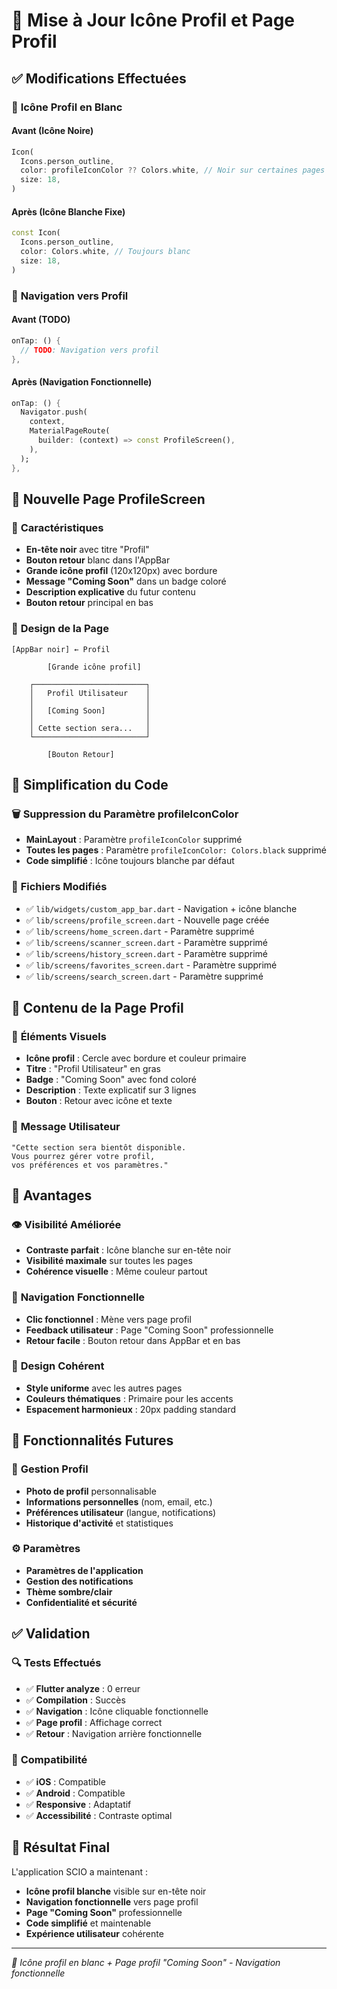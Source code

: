 # 👤 Mise à Jour Icône Profil et Page Profil

## ✅ Modifications Effectuées

### 🎨 **Icône Profil en Blanc**

#### **Avant** (Icône Noire)
```dart
Icon(
  Icons.person_outline,
  color: profileIconColor ?? Colors.white, // Noir sur certaines pages
  size: 18,
)
```

#### **Après** (Icône Blanche Fixe)
```dart
const Icon(
  Icons.person_outline,
  color: Colors.white, // Toujours blanc
  size: 18,
)
```

### 🔗 **Navigation vers Profil**

#### **Avant** (TODO)
```dart
onTap: () {
  // TODO: Navigation vers profil
},
```

#### **Après** (Navigation Fonctionnelle)
```dart
onTap: () {
  Navigator.push(
    context,
    MaterialPageRoute(
      builder: (context) => const ProfileScreen(),
    ),
  );
},
```

## 📱 **Nouvelle Page ProfileScreen**

### 🎯 **Caractéristiques**
- **En-tête noir** avec titre "Profil"
- **Bouton retour** blanc dans l'AppBar
- **Grande icône profil** (120x120px) avec bordure
- **Message "Coming Soon"** dans un badge coloré
- **Description explicative** du futur contenu
- **Bouton retour** principal en bas

### 🎨 **Design de la Page**
```
[AppBar noir] ← Profil                    
                                          
        [Grande icône profil]             
                                          
    ┌─────────────────────────┐          
    │   Profil Utilisateur    │          
    │                         │          
    │   [Coming Soon]         │          
    │                         │          
    │ Cette section sera...   │          
    └─────────────────────────┘          
                                          
        [Bouton Retour]                   
```

## 🔧 **Simplification du Code**

### 🗑️ **Suppression du Paramètre profileIconColor**
- **MainLayout** : Paramètre `profileIconColor` supprimé
- **Toutes les pages** : Paramètre `profileIconColor: Colors.black` supprimé
- **Code simplifié** : Icône toujours blanche par défaut

### 📁 **Fichiers Modifiés**
- ✅ `lib/widgets/custom_app_bar.dart` - Navigation + icône blanche
- ✅ `lib/screens/profile_screen.dart` - Nouvelle page créée
- ✅ `lib/screens/home_screen.dart` - Paramètre supprimé
- ✅ `lib/screens/scanner_screen.dart` - Paramètre supprimé
- ✅ `lib/screens/history_screen.dart` - Paramètre supprimé
- ✅ `lib/screens/favorites_screen.dart` - Paramètre supprimé
- ✅ `lib/screens/search_screen.dart` - Paramètre supprimé

## 🎯 **Contenu de la Page Profil**

### 👤 **Éléments Visuels**
- **Icône profil** : Cercle avec bordure et couleur primaire
- **Titre** : "Profil Utilisateur" en gras
- **Badge** : "Coming Soon" avec fond coloré
- **Description** : Texte explicatif sur 3 lignes
- **Bouton** : Retour avec icône et texte

### 📝 **Message Utilisateur**
```
"Cette section sera bientôt disponible.
Vous pourrez gérer votre profil,
vos préférences et vos paramètres."
```

## 🚀 **Avantages**

### 👁️ **Visibilité Améliorée**
- **Contraste parfait** : Icône blanche sur en-tête noir
- **Visibilité maximale** sur toutes les pages
- **Cohérence visuelle** : Même couleur partout

### 🔗 **Navigation Fonctionnelle**
- **Clic fonctionnel** : Mène vers page profil
- **Feedback utilisateur** : Page "Coming Soon" professionnelle
- **Retour facile** : Bouton retour dans AppBar et en bas

### 🎨 **Design Cohérent**
- **Style uniforme** avec les autres pages
- **Couleurs thématiques** : Primaire pour les accents
- **Espacement harmonieux** : 20px padding standard

## 🔮 **Fonctionnalités Futures**

### 👤 **Gestion Profil**
- **Photo de profil** personnalisable
- **Informations personnelles** (nom, email, etc.)
- **Préférences utilisateur** (langue, notifications)
- **Historique d'activité** et statistiques

### ⚙️ **Paramètres**
- **Paramètres de l'application**
- **Gestion des notifications**
- **Thème sombre/clair**
- **Confidentialité et sécurité**

## ✅ **Validation**

### 🔍 **Tests Effectués**
- ✅ **Flutter analyze** : 0 erreur
- ✅ **Compilation** : Succès
- ✅ **Navigation** : Icône cliquable fonctionnelle
- ✅ **Page profil** : Affichage correct
- ✅ **Retour** : Navigation arrière fonctionnelle

### 📱 **Compatibilité**
- ✅ **iOS** : Compatible
- ✅ **Android** : Compatible
- ✅ **Responsive** : Adaptatif
- ✅ **Accessibilité** : Contraste optimal

## 🎯 **Résultat Final**

L'application SCIO a maintenant :
- **Icône profil blanche** visible sur en-tête noir
- **Navigation fonctionnelle** vers page profil
- **Page "Coming Soon"** professionnelle
- **Code simplifié** et maintenable
- **Expérience utilisateur** cohérente

---

*👤 Icône profil en blanc + Page profil "Coming Soon" - Navigation fonctionnelle* 